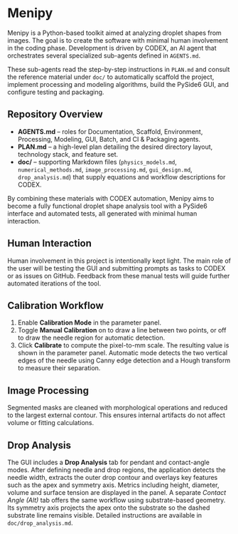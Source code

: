 # Menipy

Menipy is a Python-based toolkit aimed at analyzing droplet shapes from images. The goal is to create the software with minimal human involvement in the coding phase. Development is driven by CODEX, an AI agent that orchestrates several specialized sub-agents defined in `AGENTS.md`.

These sub-agents read the step-by-step instructions in `PLAN.md` and consult the reference material under `doc/` to automatically scaffold the project, implement processing and modeling algorithms, build the PySide6 GUI, and configure testing and packaging.

## Repository Overview

- **AGENTS.md** – roles for Documentation, Scaffold, Environment, Processing, Modeling, GUI, Batch, and CI & Packaging agents.
- **PLAN.md** – a high-level plan detailing the desired directory layout, technology stack, and feature set.
- **doc/** – supporting Markdown files (`physics_models.md`, `numerical_methods.md`, `image_processing.md`, `gui_design.md`, `drop_analysis.md`) that supply equations and workflow descriptions for CODEX.

By combining these materials with CODEX automation, Menipy aims to become a fully functional droplet shape analysis tool with a PySide6 interface and automated tests, all generated with minimal human interaction.

## Human Interaction

Human involvement in this project is intentionally kept light. The main role of
the user will be testing the GUI and submitting prompts as tasks to CODEX or as
issues on GitHub. Feedback from these manual tests will guide further automated
iterations of the tool.

## Calibration Workflow

1. Enable **Calibration Mode** in the parameter panel.
2. Toggle **Manual Calibration** on to draw a line between two points, or off to
   draw the needle region for automatic detection.
3. Click **Calibrate** to compute the pixel-to-mm scale. The resulting value is
   shown in the parameter panel.
   Automatic mode detects the two vertical edges of the needle using Canny edge
   detection and a Hough transform to measure their separation.

## Image Processing

Segmented masks are cleaned with morphological operations and reduced to the largest external contour. This ensures internal artifacts do not affect volume or fitting calculations.

## Drop Analysis

The GUI includes a **Drop Analysis** tab for pendant and contact-angle modes. After defining
needle and drop regions, the application detects the needle width, extracts the
outer drop contour and overlays key features such as the apex and symmetry axis.
Metrics including height, diameter, volume and surface tension are displayed in
the panel. A separate *Contact Angle (Alt)* tab offers the same workflow using
substrate-based geometry. Its symmetry axis projects the apex onto the substrate
so the dashed substrate line remains visible. Detailed instructions are
available in `doc/drop_analysis.md`.
